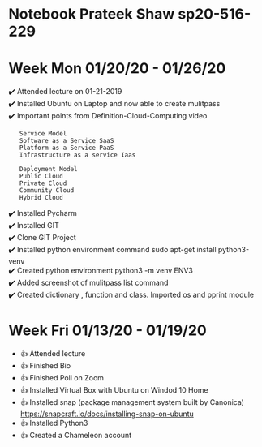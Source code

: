 # Notebook Prateek Shaw sp20-516-229


# Week Mon 01/20/20 - 01/26/20

:heavy_check_mark: Attended lecture on 01-21-2019  
:heavy_check_mark: Installed Ubuntu on Laptop and now able to create mulitpass  
:heavy_check_mark: Important points from Definition-Cloud-Computing video  

       Service Model 
       Software as a Service SaaS
       Platform as a Service PaaS
       Infrastructure as a service Iaas 
       
       Deployment Model
       Public Cloud
       Private Cloud
       Community Cloud
       Hybrid Cloud
       

:heavy_check_mark: Installed Pycharm  
:heavy_check_mark: Installed GIT   
:heavy_check_mark: Clone GIT Project  
:heavy_check_mark: Installed python environment command sudo apt-get install python3-venv  
:heavy_check_mark: Created python environment python3 -m venv ENV3  
:heavy_check_mark: Added screenshot of mulitpass list command    
:heavy_check_mark: Created dictionary , function and class. Imported os and pprint module  


# Week Fri 01/13/20 - 01/19/20

* :+1: Attended lecture
* :+1: Finished Bio
* :+1: Finished Poll on Zoom
* :+1: Installed Virtual Box with Ubuntu on Windod 10 Home
* :+1: Installed snap (package management system built by Canonica) https://snapcraft.io/docs/installing-snap-on-ubuntu
* :+1: Installed Python3
* :+1: Created a Chameleon account


